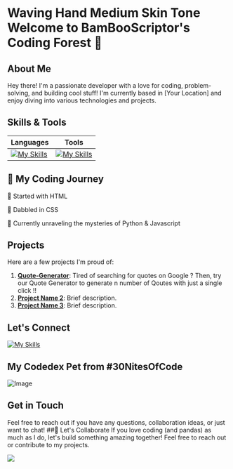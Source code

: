 # Waving Hand Medium Skin Tone Welcome to BamBooScriptor's Coding Forest 👋

## About Me
Hey there! I'm a passionate developer with a love for coding, problem-solving, and building cool stuff! I'm currently based in [Your Location] and enjoy diving into various technologies and projects.

## Skills & Tools
| Languages | Tools   |
|---------|--------|
| [![My Skills](https://skillicons.dev/icons?i=js,html,css,python,bootstrap,linux,md,git,qt)](https://skillicons.dev) | [![My Skills](https://skillicons.dev/icons?i=mint,windows,github,discord,powershell,idea,vscode,stackoverflow,pycharm)](https://skillicons.dev) |

## 🐾 My Coding Journey
🐾 Started with HTML

🐾 Dabbled in CSS

🐾 Currently unraveling the mysteries of Python & Javascript


## Projects
Here are a few projects I'm proud of:
1. **[Quote-Generator](https://github.com/Prajwal201011/Quote-Generator)**: Tired of searching for quotes on Google ? Then, try our Quote Generator to generate n number of Qoutes with just a single click !!
2. **[Project Name 2](link)**: Brief description.
3. **[Project Name 3](link)**: Brief description.



## Let's Connect
[![My Skills](https://skillicons.dev/icons?i=twitter)](https://twitter.com/Prajwalvs556640) 

## My Codedex Pet from #30NitesOfCode
![Image](https://github.com/Prajwal201011/Prajwal201011/assets/150644350/ff57627c-f2f5-42f5-833c-f6fa65b07dbb)

## Get in Touch
Feel free to reach out if you have any questions, collaboration ideas, or just want to chat!
##🎋 Let's Collaborate
If you love coding (and pandas) as much as I do, let's build something amazing together! Feel free to reach out or contribute to my projects.

[![](https://visitcount.itsvg.in/api?id=Prajwal201011&label=Profile%20Viits&pretty=false)](https://visitcount.itsvg.in)

<!---
Prajwal201011/Prajwal201011 is a ✨ special ✨ repository because its `README.md` (this file) appears on your GitHub profile.
You can click the Preview link to take a look at your changes.
--->
